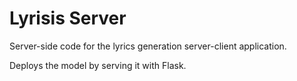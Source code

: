 # Lyrisis Server
Server-side code for the lyrics generation server-client application.

Deploys the model by serving it with Flask.
